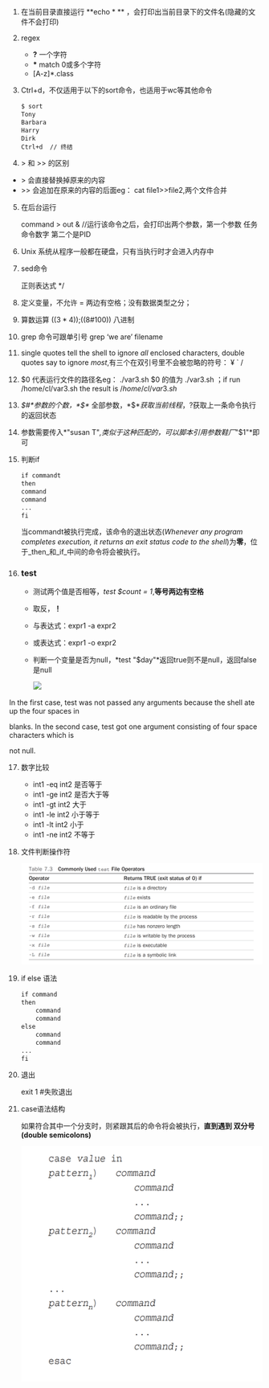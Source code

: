 1. 在当前目录直接运行 **echo * ** ，会打印出当前目录下的文件名(隐藏的文件不会打印)

2. regex

   - **?**  一个字符
   - **\*** match 0或多个字符
   - [A-z]*.class

3. Ctrl+d，不仅适用于以下的sort命令，也适用于wc等其他命令

   ```shell 
   $ sort
   Tony
   Barbara
   Harry
   Dirk
   Ctrl+d  // 终结
   ```

4. \> 和 >> 的区别

- \> 会直接替换掉原来的内容 
- \>> 会追加在原来的内容的后面eg： cat file1>>file2,两个文件合并

5. 在后台运行

   command > out &   //运行该命令之后，会打印出两个参数，第一个参数 任务命令数字 第二个是PID

6. Unix 系统从程序一般都在硬盘，只有当执行时才会进入内存中

7. sed命令

   正则表达式  */

8. 定义变量，不允许 = 两边有空格；没有数据类型之分；

9. 算数运算 $((3*4));$((8#100)) 八进制

10. grep 命令可跟单引号 grep ‘we are’ filename

11. single quotes tell the shell to ignore *all* enclosed characters, double quotes say to ignore *most*,有三个在双引号里不会被忽略的符号： ¥  ` /

12. \$0 代表运行文件的路径名eg： ./var3.sh  \$0 的值为 ./var3.sh  ；if run /home/cl/var3.sh  the result is $/home/cl/var3.sh$

13. *$#*参数的个数，*$\** 全部参数，*$$*获取当前线程，$?获取上一条命令执行的返回状态

14. 参数需要传入*"susan T"*,类似于这种匹配的，可以脚本引用参数鞋厂*"$1"*即可

15. 判断if

    ```shell
    if commandt
    then
    command
    command
    ...
    fi
    ```

    当commandt被执行完成，该命令的退出状态(_Whenever any program completes execution, it returns an exit status code to the shell_)为**零**，位于_then_和_if_中间的命令将会被执行。

16. ### test 

    - 测试两个值是否相等，*test $count = 1*,**等号两边有空格**

    - 取反，**！**

    - 与表达式：expr1 -a expr2

    - 或表达式：expr1 -o expr2

    - 判断一个变量是否为null，*test "$day"*返回true则不是null，返回false是null

      ![](/Users/cl/Pictures/testDoubleQuotes.png)

In the first case, test was not passed any arguments because the shell ate up the four spaces in

blanks. In the second case, test got one argument consisting of four space characters which is

not null.

17. 数字比较
    - int1 -eq int2 是否等于
    - int1 -ge int2 是否大于等
    - int1 -gt int2 大于
    - int1 -le int2 小于等于
    - int1 -lt int2 小于
    - int1 -ne int2 不等于

18. 文件判断操作符

    ![test](https://github.com/GroundLand/note/blob/master/image/FileOperator.png?raw=true)

19. if else 语法

    ```shell
    if command
    then
    	command
    	command
    else
    	command
    	command
    ...
    fi
    ```

20. 退出

    exit 1   #失败退出

21. case语法结构

    如果符合其中一个分支时，则紧跟其后的命令将会被执行，**直到遇到 双分号(double semicolons)**

    ![case](https://github.com/GroundLand/note/blob/master/image/case.png?raw=true)

